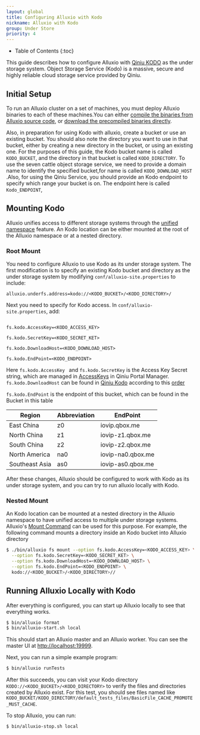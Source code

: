 ```yaml
---
layout: global
title: Configuring Alluxio with Kodo
nickname: Alluxio with Kodo
group: Under Store
priority: 4
---
```


* Table of Contents
{:toc}

This guide describes how to configure Alluxio with
[Qiniu KODO](https://www.qiniu.com/products/kodo) as the under storage system. Object Storage
Service (Kodo) is a massive, secure and highly reliable cloud storage service provided by Qiniu.

## Initial Setup

To run an Alluxio cluster on a set of machines, you must deploy Alluxio binaries to each of these
machines.You can either
[compile the binaries from Alluxio source code](Building-Alluxio-From-Source.html),
or [download the precompiled binaries directly](Running-Alluxio-Locally.html).

Also, in preparation for using Kodo with alluxio, create a bucket or use an existing bucket. You
should also note the directory you want to use in that bucket, either by creating a new
directory in the bucket, or using an existing one. For the purposes of this guide, the Kodo bucket
name is called `KODO_BUCKET`, and the directory in that bucket is called `KODO_DIRECTORY`. To use the seven cattle object storage service, we need to provide a domain name to identify the specified bucket,for name is called `KODO_DOWNLOAD_HOST` .Also, for
using the Qiniu Service, you should provide an Kodo endpoint to specify which range your bucket is
on. The endpoint here is called `Kodo_ENDPOINT`, 

## Mounting Kodo

Alluxio unifies access to different storage systems through the
[unified namespace](Unified-and-Transparent-Namespace.html) feature. An Kodo location can be
either mounted at the root of the Alluxio namespace or at a nested directory.

### Root Mount

You need to configure Alluxio to use Kodo as its under storage system. The first modification is to
specify an existing Kodo bucket and directory as the under storage system by modifying
`conf/alluxio-site.properties` to include:

```
alluxio.underfs.address=kodo://<KODO_BUCKET>/<KODO_DIRECTORY>/
```

Next you need to specify for Kodo access. In `conf/alluxio-site.properties`,
add:

```

fs.kodo.AccessKey=<KODO_ACCESS_KEY>

fs.kodo.SecretKey=<KODO_SECRET_KET>

fs.kodo.DownloadHost=<KODO_DOWNLOAD_HOST>

fs.kodo.EndPoint=<KODO_ENDPOINT>

```

Here `fs.kodo.AccessKey `  and `fs.kodo.SecretKey` is the Access
Key Secret string, which are managed in [AccessKeys](https://portal.qiniu.com/user/key) in Qiniu Portal Manager.
`fs.kodo.DownloadHost`  can be found in [Qiniu Kodo](https://portal.qiniu.com/bucket) 
according to this [order](https://mars-assets.qnssl.com/alluxio_host.png)

`fs.kodo.EndPoint` is the endpoint of this bucket, which can be found in the Bucket in this table

| Region | Abbreviation| EndPoint |
| ------- | -------- | --------- |
|East China| z0|  iovip.qbox.me | 
|North China| z1| iovip-z1.qbox.me| 
|South China| z2| iovip-z2.qbox.me | 
|North America| na0| iovip-na0.qbox.me | 
|Southeast Asia| as0| iovip-as0.qbox.me |

After these changes, Alluxio should be configured to work with Kodo as its under storage system,
and you can try to run alluxio locally with Kodo.

### Nested Mount
An Kodo location can be mounted at a nested directory in the Alluxio namespace to have unified
access to multiple under storage systems. Alluxio's
[Mount Command](Command-Line-Interface.html#mount) can be used for this purpose.
For example, the following command mounts a directory inside an Kodo bucket into Alluxio directory

```bash 
$ ./bin/alluxio fs mount --option fs.kodo.AccessKey=<KODO_ACCESS_KEY> \
  --option fs.kodo.SecretKey=<KODO_SECRET_KET> \
  --option fs.kodo.DownloadHost=<KODO_DOWNLOAD_HOST> \
  --option fs.kodo.EndPoint=<KODO_ENDPOINT> \
  kodo://<KODO_BUCKET>/<KODO_DIRECTORY>//
```

## Running Alluxio Locally with Kodo

After everything is configured, you can start up Alluxio locally to see that everything works.

```bash
$ bin/alluxio format
$ bin/alluxio-start.sh local
```

This should start an Alluxio master and an Alluxio worker. You can see the master UI at
[http://localhost:19999](http://localhost:19999).

Next, you can run a simple example program:

```bash
$ bin/alluxio runTests
```

After this succeeds, you can visit your Kodo directory `KODO://<KODO_BUCKET>/<KODO_DIRECTORY>` to verify the files
and directories created by Alluxio exist. For this test, you should see files named like
`KODO_BUCKET/KODO_DIRECTORY/default_tests_files/BasicFile_CACHE_PROMOTE_MUST_CACHE`.

To stop Alluxio, you can run:

```bash
$ bin/alluxio-stop.sh local
```
